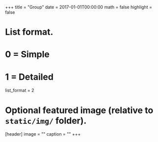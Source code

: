 +++
title = "Group"
date = 2017-01-01T00:00:00
math = false
highlight = false

# List format.
#   0 = Simple
#   1 = Detailed
list_format = 2

# Optional featured image (relative to `static/img/` folder).
[header]
image = ""
caption = ""
+++
